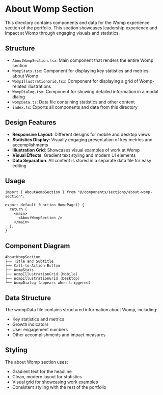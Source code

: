 # About Womp Section

This directory contains components and data for the Womp experience section of the portfolio. This section showcases leadership experience and impact at Womp through engaging visuals and statistics.

## Structure

- `AboutWompSection.tsx`: Main component that renders the entire Womp section
- `WompStats.tsx`: Component for displaying key statistics and metrics about Womp
- `WompIllustrationGrid.tsx`: Component for displaying a grid of Womp-related illustrations
- `WompDialog.tsx`: Component for showing detailed information in a modal dialog
- `wompData.ts`: Data file containing statistics and other content
- `index.ts`: Exports all components and data from this directory

## Design Features

- **Responsive Layout**: Different designs for mobile and desktop views
- **Statistics Display**: Visually engaging presentation of key metrics and accomplishments
- **Illustration Grid**: Showcases visual examples of work at Womp
- **Visual Effects**: Gradient text styling and modern UI elements
- **Data Separation**: All content is stored in a separate data file for easy editing

## Usage

```tsx
import { AboutWompSection } from "@/components/sections/about-womp-section";

export default function HomePage() {
  return (
    <main>
      <AboutWompSection />
    </main>
  );
}
```

## Component Diagram

```
AboutWompSection
├── Title and Subtitle
├── Call-to-Action Button
├── WompStats
├── WompIllustrationGrid (Mobile)
├── WompIllustrationGrid (Desktop)
└── WompDialog (appears when triggered)
```

## Data Structure

The wompData file contains structured information about Womp, including:

- Key statistics and metrics
- Growth indicators
- User engagement numbers
- Other accomplishments and impact measures

## Styling

The about Womp section uses:

- Gradient text for the headline
- Clean, modern layout for statistics
- Visual grid for showcasing work examples
- Consistent styling with the rest of the portfolio
